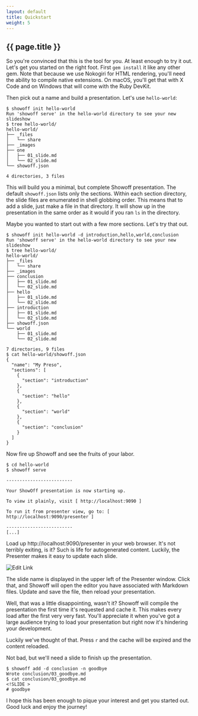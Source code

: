 ```yaml
---
layout: default
title: Quickstart
weight: 5
---
```


## {{ page.title }}

So you're convinced that this is the tool for you. At least enough to try it out.
Let's get you started on the right foot. First `gem install` it like any other
gem. Note that because we use Nokogiri for HTML rendering, you'll need the ability
to compile native extensions. On macOS, you'll get that with X Code and on Windows
that will come with the Ruby DevKit.

Then pick out a name and build a presentation. Let's use `hello-world`:

    $ showoff init hello-world
    Run 'showoff serve' in the hello-world directory to see your new slideshow
    $ tree hello-world/
    hello-world/
    ├── _files
    │   └── share
    ├── _images
    ├── one
    │   ├── 01_slide.md
    │   └── 02_slide.md
    └── showoff.json

    4 directories, 3 files

This will build you a minimal, but complete Showoff presentation. The default
`showoff.json` lists only the sections. Within each section directory, the slide
files are enumerated in shell globbing order. This means that to add a slide,
just make a file in that directory. It will show up in the presentation in the
same order as it would if you ran `ls` in the directory.

Maybe you wanted to start out with a few more sections. Let's try that out.

    $ showoff init hello-world -d introduction,hello,world,conclusion
    Run 'showoff serve' in the hello-world directory to see your new slideshow
    $ tree hello-world/
    hello-world/
    ├── _files
    │   └── share
    ├── _images
    ├── conclusion
    │   ├── 01_slide.md
    │   └── 02_slide.md
    ├── hello
    │   ├── 01_slide.md
    │   └── 02_slide.md
    ├── introduction
    │   ├── 01_slide.md
    │   └── 02_slide.md
    ├── showoff.json
    └── world
        ├── 01_slide.md
        └── 02_slide.md

    7 directories, 9 files
    $ cat hello-world/showoff.json
    {
      "name": "My Preso",
      "sections": [
        {
          "section": "introduction"
        },
        {
          "section": "hello"
        },
        {
          "section": "world"
        },
        {
          "section": "conclusion"
        }
      ]
    }

Now fire up Showoff and see the fruits of your labor.

    $ cd hello-world
    $ showoff serve

    -------------------------

    Your ShowOff presentation is now starting up.

    To view it plainly, visit [ http://localhost:9090 ]

    To run it from presenter view, go to: [ http://localhost:9090/presenter ]

    -------------------------
    [...]

Load up http://localhost:9090/presenter in your web browser. It's not terribly
exiting, is it? Such is life for autogenerated content. Luckily, the Presenter
makes it easy to update each slide.

![Edit Link](../images/edit_link.png)

The slide name is displayed in the upper left of the Presenter window. Click that,
and Showoff will open the editor you have associated with Markdown files. Update
and save the file, then reload your presentation.

Well, that was a little disappointing, wasn't it? Showoff will compile the
presentation the first time it's requested and cache it. This makes every load
after the first very very fast. You'll appreciate it when you've got a large
audience trying to load your presentation but right now it's hindering your
development.

Luckily we've thought of that. Press `r` and the cache will be expired and the
content reloaded.

Not bad, but we'll need a slide to finish up the presentation.

    $ showoff add -d conclusion -n goodbye
    Wrote conclusion/03_goodbye.md
    $ cat conclusion/03_goodbye.md
    <!SLIDE >
    # goodbye

I hope this has been enough to pique your interest and get you started out.
Good luck and enjoy the journey!
